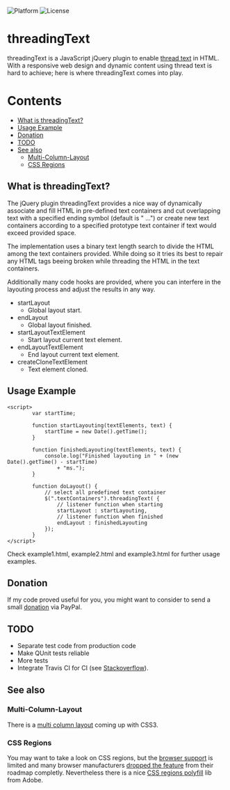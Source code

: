 ![Platform](https://img.shields.io/badge/platform-JavaScript-lightgrey.svg)
![License](https://img.shields.io/badge/license-MIT%20License-blue.svg)
# threadingText
threadingText is a JavaScript jQuery plugin to enable [thread text](http://blogs.adobe.com/indesignpost/2011/04/quick-tip-master-text-threading-in-adobe-indesign/) in HTML.
With a responsive web design and dynamic content using thread text is hard to achieve; here is where threadingText comes into play.

# Contents
- [What is threadingText?](#what-is-threadingtext)
- [Usage Example](#usage-example)
- [Donation](#donation)
- [TODO](#todo)
- [See also](#see-also)
  - [Multi-Column-Layout](#multi-column-layout)
  - [CSS Regions](#css-regions)

## What is threadingText?
The jQuery plugin threadingText provides a nice way of dynamically associate and fill HTML in pre-defined text containers and cut overlapping text with a specified ending symbol (default is " ...") or create new text containers according to a specified prototype text container if text would exceed provided space.

The implementation uses a binary text length search to divide the HTML among the text containers provided. While doing so it tries its best to repair any HTML tags beeing broken while threading the HTML in the text containers.

Additionally many code hooks are provided, where you can interfere in the layouting process and adjust the results in any way.
* startLayout
  * Global layout start.
* endLayout
  * Global layout finished.
* startLayoutTextElement
  * Start layout current text element.
* endLayoutTextElement
  * End layout current text element.
* createCloneTextElement
  * Text element cloned.

## Usage Example
    <script>
            var startTime;

            function startLayouting(textElements, text) {
                startTime = new Date().getTime();
            }

            function finishedLayouting(textElements, text) {
                console.log("Finished layouting in " + (new Date().getTime() - startTime)
                    + "ms.");
            }

            function doLayout() {
                // select all predefined text container
                $(".textContainers").threadingText( {
                    // listener function when starting
                    startLayout : startLayouting,
                    // listener function when finished
                    endLayout : finishedLayouting
                });
            }
    </script>

Check example1.html, example2.html and example3.html for further usage examples.

## Donation
If my code proved useful for you, you might want to consider to send a small [donation](https://www.paypal.com/cgi-bin/webscr?cmd=_s-xclick&hosted_button_id=X2DYTPJDKKR8N) via PayPal.

## TODO
* Separate test code from production code
* Make QUnit tests reliable
* More tests
* Integrate Travis CI for CI (see [Stackoverflow](http://stackoverflow.com/questions/13412211/using-travis-ci-for-client-side-javascript-libraries)).

## See also

### Multi-Column-Layout
There is a [multi column layout](http://www.css3.info/preview/multi-column-layout/) coming up with CSS3.

### CSS Regions
You may want to take a look on CSS regions, but the [browser support](http://caniuse.com/#feat=css-regions) is limited and many browser manufacturers [dropped the feature](http://arstechnica.com/information-technology/2014/01/google-plans-to-dump-adobe-css-tech-to-make-blink-fast-not-rich/) from their roadmap completly. Nevertheless there is a nice [CSS regions polyfill](http://webplatform.adobe.com/css-regions-polyfill/) lib from Adobe.
